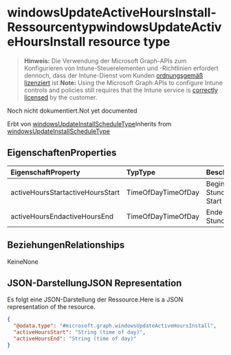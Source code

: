 # <a name="windowsupdateactivehoursinstall-resource-type"></a><span data-ttu-id="a81f5-101">windowsUpdateActiveHoursInstall-Ressourcentyp</span><span class="sxs-lookup"><span data-stu-id="a81f5-101">windowsUpdateActiveHoursInstall resource type</span></span>

> <span data-ttu-id="a81f5-102">**Hinweis:** Die Verwendung der Microsoft Graph-APIs zum Konfigurieren von Intune-Steuerelementen und -Richtlinien erfordert dennoch, dass der Intune-Dienst vom Kunden [ordnungsgemäß lizenziert](https://go.microsoft.com/fwlink/?linkid=839381) ist.</span><span class="sxs-lookup"><span data-stu-id="a81f5-102">**Note:** Using the Microsoft Graph APIs to configure Intune controls and policies still requires that the Intune service is [correctly licensed](https://go.microsoft.com/fwlink/?linkid=839381) by the customer.</span></span>

<span data-ttu-id="a81f5-103">Noch nicht dokumentiert.</span><span class="sxs-lookup"><span data-stu-id="a81f5-103">Not yet documented</span></span>

<span data-ttu-id="a81f5-104">Erbt von [windowsUpdateInstallScheduleType](../resources/intune_deviceconfig_windowsupdateinstallscheduletype.md)</span><span class="sxs-lookup"><span data-stu-id="a81f5-104">Inherits from [windowsUpdateInstallScheduleType](../resources/intune_deviceconfig_windowsupdateinstallscheduletype.md)</span></span>

## <a name="properties"></a><span data-ttu-id="a81f5-105">Eigenschaften</span><span class="sxs-lookup"><span data-stu-id="a81f5-105">Properties</span></span>
|<span data-ttu-id="a81f5-106">Eigenschaft</span><span class="sxs-lookup"><span data-stu-id="a81f5-106">Property</span></span>|<span data-ttu-id="a81f5-107">Typ</span><span class="sxs-lookup"><span data-stu-id="a81f5-107">Type</span></span>|<span data-ttu-id="a81f5-108">Beschreibung</span><span class="sxs-lookup"><span data-stu-id="a81f5-108">Description</span></span>|
|:---|:---|:---|
|<span data-ttu-id="a81f5-109">activeHoursStart</span><span class="sxs-lookup"><span data-stu-id="a81f5-109">activeHoursStart</span></span>|<span data-ttu-id="a81f5-110">TimeOfDay</span><span class="sxs-lookup"><span data-stu-id="a81f5-110">TimeOfDay</span></span>|<span data-ttu-id="a81f5-111">Beginn der aktiven Stunden</span><span class="sxs-lookup"><span data-stu-id="a81f5-111">Active Hours Start</span></span>|
|<span data-ttu-id="a81f5-112">activeHoursEnd</span><span class="sxs-lookup"><span data-stu-id="a81f5-112">activeHoursEnd</span></span>|<span data-ttu-id="a81f5-113">TimeOfDay</span><span class="sxs-lookup"><span data-stu-id="a81f5-113">TimeOfDay</span></span>|<span data-ttu-id="a81f5-114">Ende der aktiven Stunden</span><span class="sxs-lookup"><span data-stu-id="a81f5-114">Active Hours End</span></span>|

## <a name="relationships"></a><span data-ttu-id="a81f5-115">Beziehungen</span><span class="sxs-lookup"><span data-stu-id="a81f5-115">Relationships</span></span>
<span data-ttu-id="a81f5-116">Keine</span><span class="sxs-lookup"><span data-stu-id="a81f5-116">None</span></span>
## <a name="json-representation"></a><span data-ttu-id="a81f5-117">JSON-Darstellung</span><span class="sxs-lookup"><span data-stu-id="a81f5-117">JSON Representation</span></span>
<span data-ttu-id="a81f5-118">Es folgt eine JSON-Darstellung der Ressource.</span><span class="sxs-lookup"><span data-stu-id="a81f5-118">Here is a JSON representation of the resource.</span></span>
<!--{
  "blockType": "resource",
  "baseType": "microsoft.graph.windowsUpdateInstallScheduleType",
  "@odata.type": "microsoft.graph.windowsUpdateActiveHoursInstall"
}-->
``` json
{
  "@odata.type": "#microsoft.graph.windowsUpdateActiveHoursInstall",
  "activeHoursStart": "String (time of day)",
  "activeHoursEnd": "String (time of day)"
}
```



